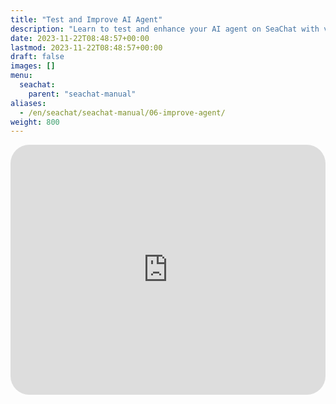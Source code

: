 ```yaml
---
title: "Test and Improve AI Agent"
description: "Learn to test and enhance your AI agent on SeaChat with video tutorial and practical tips for customer interactions."
date: 2023-11-22T08:48:57+00:00
lastmod: 2023-11-22T08:48:57+00:00
draft: false
images: []
menu:
  seachat:
    parent: "seachat-manual"
aliases:
  - /en/seachat/seachat-manual/06-improve-agent/
weight: 800
---
```


  <iframe width="100%" height="400" src="https://www.youtube.com/embed/kKN9t4F3j_8?list=PL8K7_LTqly44LeOocjDOpXH0svonxa0T0" title="YouTube video player" frameborder="0" allow="accelerometer; autoplay; clipboard-write; encrypted-media; gyroscope; picture-in-picture; web-share" allowfullscreen style="border-radius: 30px;"></iframe>